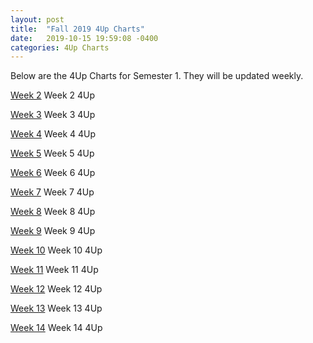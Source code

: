```yaml
---
layout: post
title:  "Fall 2019 4Up Charts"
date:   2019-10-15 19:59:08 -0400
categories: 4Up Charts
---
```


Below are the 4Up Charts for Semester 1. They will be updated weekly. 

[Week 2][time-2] Week 2 4Up

[Week 3][time-3] Week 3 4Up

[Week 4][time-4] Week 4 4Up 

[Week 5][time-5] Week 5 4Up

[Week 6][time-6] Week 6 4Up 

[Week 7][time-7] Week 7 4Up

[Week 8][time-8] Week 8 4Up

[Week 9][time-9] Week 9 4Up

[Week 10][time-10] Week 10 4Up

[Week 11][time-11] Week 11 4Up

[Week 12][time-12] Week 12 4Up

[Week 13][time-13] Week 13 4Up

[Week 14][time-14] Week 14 4Up

[time-2]: ./Four-upWeek2.docx
[time-3]:   ./Four-upWeek3.docx
[time-4]: ./Four-upWeek4.docx
[time-5]:   ./Four-upWeek5.docx
[time-6]: ./Four-upWeek6.docx
[time-7]:   ./Four-upWeek7.docx
[time-8]:   ./Four-upWeek8.docx
[time-9]:   ./Four-upWeek9.docx
[time-10]:   ./Four-upWeek10.docx
[time-11]:   ./Four-upWeek11.docx
[time-12]:   ./Four-upWeek12.docx
[time-13]:   ./Four-upWeek13.docx
[time-14]:   ./Four-upWeek14.docx

[jekyll-talk]: https://talk.jekyllrb.com/
